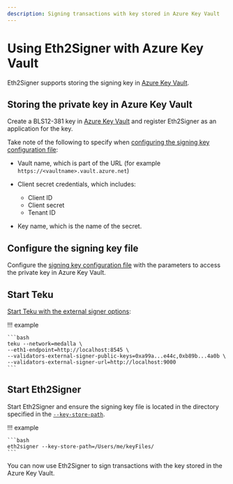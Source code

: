 ```yaml
---
description: Signing transactions with key stored in Azure Key Vault
---
```


# Using Eth2Signer with Azure Key Vault

Eth2Signer supports storing the signing key in [Azure Key Vault](https://azure.microsoft.com/en-au/services/key-vault/).

## Storing the private key in Azure Key Vault

Create a BLS12-381 key in [Azure Key Vault](https://docs.microsoft.com/en-us/azure/key-vault/)
and register Eth2Signer as an application for the key.

Take note of the following to specify when [configuring the signing key configuration file]:

* Vault name, which is part of the URL (for example `https://<vaultname>.vault.azure.net`)
* Client secret credentials, which includes:

    * Client ID
    * Client secret
    * Tenant ID

* Key name, which is the name of the secret.

## Configure the signing key file

Configure the [signing key configuration file] with the parameters to access the private key in
Azure Key Vault.

## Start Teku

[Start Teku with the external signer options]:

!!! example

    ```bash
    teku --network=medalla \
    --eth1-endpoint=http://localhost:8545 \
    --validators-external-signer-public-keys=0xa99a...e44c,0xb89b...4a0b \
    --validators-external-signer-url=http://localhost:9000
    ```

## Start Eth2Signer

Start Eth2Signer and ensure the signing key file is located in the directory specified in the
[`--key-store-path`](../../Reference/CLI/CLI-Syntax.md#key-store-path).

!!! example

    ```bash
    eth2signer --key-store-path=/Users/me/keyFiles/
    ```

You can now use Eth2Signer to sign transactions with the key stored in the Azure Key Vault.

<!-- links -->
[Start Teku with the external signer options]: https://docs.teku.pegasys.tech/en/latest/HowTo/External-Signer/Use-External-Signer/
[signing key configuration file]: ../Use-Signing-Keys.md
[configuring the signing key configuration file]: #configure-the-signing-key-file